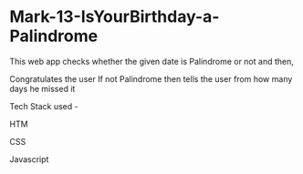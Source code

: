 # Mark-13-IsYourBirthday-a-Palindrome

This web app checks whether the given date is Palindrome or not and then,

Congratulates the user
If not Palindrome then tells the user from how many days he missed it


Tech Stack used -

  HTM
  
  CSS
  
  Javascript
  
